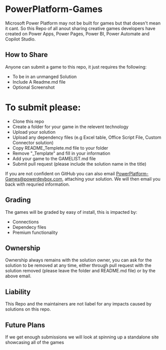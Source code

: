 # PowerPlatform-Games
Microsoft Power Platform may not be built for games but that doesn't mean it cant. So this Repo of all anout sharing creative games developers have created on Power Apps, Power Pages, Power BI, Power Automate and Copilot Studio.

## How to Share
Anyone can submit a game to this repo, it just requires the following:

- To be in an unmanged Solution
- Include A Readme.md file
- Optional Screenshot

# To submit please:

- Clone this repo
- Create a folder for your game in the relevent technology
- Upload your solution
- Upload any dependency files (e.g Excel table, Office Script File, Custom Connector solution)
- Copy README_Templete.md file to your folder
- Remove "_Template" and fill in your information
- Add your game to the GAMELIST.md file
- Submit pull request (please include the solution name in the title)

If you are not confident on GitHub you can also email [PowerPlatform-Games@powerdevbox.com](PowerPlatform-Games@powerdevbox.com), attaching your solution. We will then email you back with requried information.

## Grading
The games will be graded by easy of install, this is impacted by:

- Connections
- Dependecy files
- Premium functionality

## Ownership
Ownership always remains with the solution owner, you can ask for the solution to be removed at any time, either through pull request with the solution removed (please leave the folder and README.md file) or by the above email.

## Liability
This Repo and the maintainers are not liabel for any impacts caused by solutions on this repo.


## Future Plans
If we get enough submissions we will look at spinning up a standalone site showcasing all of the games
